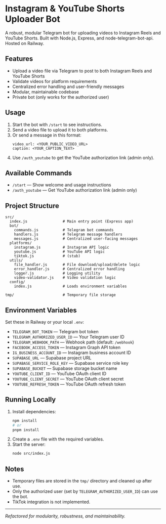 # Instagram & YouTube Shorts Uploader Bot

A robust, modular Telegram bot for uploading videos to Instagram Reels and YouTube Shorts. Built with Node.js, Express, and node-telegram-bot-api. Hosted on Railway.

## Features
- Upload a video file via Telegram to post to both Instagram Reels and YouTube Shorts
- Validate videos for platform requirements
- Centralized error handling and user-friendly messages
- Modular, maintainable codebase
- Private bot (only works for the authorized user)

## Usage
1. Start the bot with `/start` to see instructions.
2. Send a video file to upload it to both platforms.
3. Or send a message in this format:
   ```
   video_url: <YOUR_PUBLIC_VIDEO_URL>
   caption: <YOUR_CAPTION_TEXT>
   ```
4. Use `/auth_youtube` to get the YouTube authorization link (admin only).

## Available Commands
- `/start` — Show welcome and usage instructions
- `/auth_youtube` — Get YouTube authorization link (admin only)

## Project Structure
```
src/
  index.js                # Main entry point (Express app)
  bot/
    commands.js           # Telegram bot commands
    handlers.js           # Telegram message handlers
    messages.js           # Centralized user-facing messages
  platforms/
    instagram.js          # Instagram API logic
    youtube.js            # YouTube API logic
    tiktok.js             # (stub)
  utils/
    file_handler.js       # File download/upload/delete logic
    error_handler.js      # Centralized error handling
    logger.js             # Logging utility
    video-validator.js    # Video validation logic
  config/
    index.js              # Loads environment variables

tmp/                      # Temporary file storage
```

## Environment Variables
Set these in Railway or your local `.env`:
- `TELEGRAM_BOT_TOKEN` — Telegram bot token
- `TELEGRAM_AUTHORIZED_USER_ID` — Your Telegram user ID
- `TELEGRAM_WEBHOOK_PATH` — Webhook path (default: `/webhook`)
- `FACEBOOK_ACCESS_TOKEN` — Instagram Graph API token
- `IG_BUSINESS_ACCOUNT_ID` — Instagram business account ID
- `SUPABASE_URL` — Supabase project URL
- `SUPABASE_SERVICE_ROLE_KEY` — Supabase service role key
- `SUPABASE_BUCKET` — Supabase storage bucket name
- `YOUTUBE_CLIENT_ID` — YouTube OAuth client ID
- `YOUTUBE_CLIENT_SECRET` — YouTube OAuth client secret
- `YOUTUBE_REFRESH_TOKEN` — YouTube OAuth refresh token

## Running Locally
1. Install dependencies:
   ```bash
   npm install
   # or
   pnpm install
   ```
2. Create a `.env` file with the required variables.
3. Start the server:
   ```bash
   node src/index.js
   ```

## Notes
- Temporary files are stored in the `tmp/` directory and cleaned up after use.
- Only the authorized user (set by `TELEGRAM_AUTHORIZED_USER_ID`) can use the bot.
- TikTok integration is not implemented.

---

*Refactored for modularity, robustness, and maintainability.*